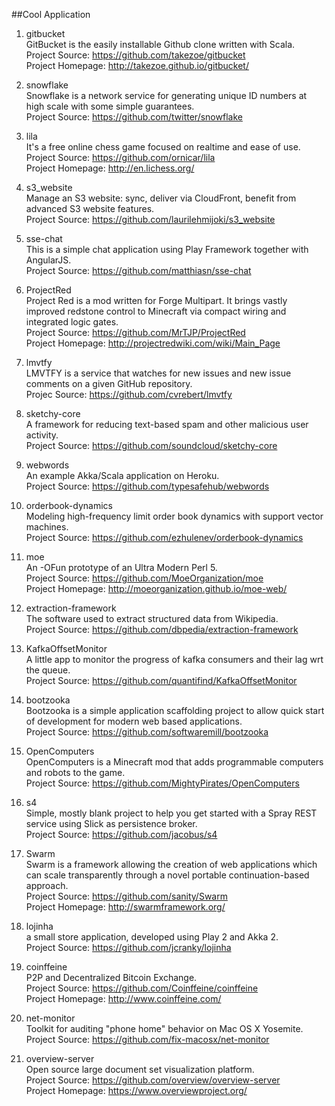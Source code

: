 ##Cool Application

1. gitbucket  
GitBucket is the easily installable Github clone written with Scala.  
Project Source: https://github.com/takezoe/gitbucket   
Project Homepage: http://takezoe.github.io/gitbucket/

1. snowflake   
Snowflake is a network service for generating unique ID numbers at high scale with some simple guarantees.    
Project Source: https://github.com/twitter/snowflake

1. lila     
It's a free online chess game focused on realtime and ease of use.     
Project Source: https://github.com/ornicar/lila     
Project Homepage: http://en.lichess.org/

1. s3_website       
Manage an S3 website: sync, deliver via CloudFront, benefit from advanced S3 website features.        
Project Source: https://github.com/laurilehmijoki/s3_website 

1. sse-chat   
This is a simple chat application using Play Framework together with AngularJS.   
Project Source: https://github.com/matthiasn/sse-chat   

1. ProjectRed   
Project Red is a mod written for Forge Multipart. It brings vastly improved redstone control to Minecraft via compact wiring and integrated logic gates.    
Project Source: https://github.com/MrTJP/ProjectRed   
Project Homepage: http://projectredwiki.com/wiki/Main_Page 

1. lmvtfy   
LMVTFY is a service that watches for new issues and new issue comments on a given GitHub repository.    
Projec Source: https://github.com/cvrebert/lmvtfy   

1. sketchy-core   
A framework for reducing text-based spam and other malicious user activity.    
Project Source: https://github.com/soundcloud/sketchy-core  

1. webwords   
An example Akka/Scala application on Heroku.    
Project Source: https://github.com/typesafehub/webwords  

1. orderbook-dynamics    
Modeling high-frequency limit order book dynamics with support vector machines.      
Project Source:  https://github.com/ezhulenev/orderbook-dynamics    

1. moe   
An -OFun prototype of an Ultra Modern Perl 5.   
Project Source: https://github.com/MoeOrganization/moe     
Project Homepage: http://moeorganization.github.io/moe-web/

1. extraction-framework      
The software used to extract structured data from Wikipedia.    
Project Source: https://github.com/dbpedia/extraction-framework

1. KafkaOffsetMonitor     
A little app to monitor the progress of kafka consumers and their lag wrt the queue.    
Project Source: https://github.com/quantifind/KafkaOffsetMonitor   

1. bootzooka   
Bootzooka is a simple application scaffolding project to allow quick start of development for modern web based applications.     
Project Source: https://github.com/softwaremill/bootzooka   

1. OpenComputers    
OpenComputers is a Minecraft mod that adds programmable computers and robots to the game.     
Project Source: https://github.com/MightyPirates/OpenComputers    

1. s4   
Simple, mostly blank project to help you get started with a Spray REST service using Slick as persistence broker.     
Project Source: https://github.com/jacobus/s4   

1. Swarm      
Swarm is a framework allowing the creation of web applications which can scale transparently through a novel portable continuation-based approach.     
Project Source: https://github.com/sanity/Swarm    
Project Homepage: http://swarmframework.org/   

1. lojinha    
a small store application, developed using Play 2 and Akka 2.    
Project Source: https://github.com/jcranky/lojinha   

1. coinffeine    
P2P and Decentralized Bitcoin Exchange.     
Project Source: https://github.com/Coinffeine/coinffeine     
Project Homepage: http://www.coinffeine.com/   

1. net-monitor   
Toolkit for auditing "phone home" behavior on Mac OS X Yosemite.     
Project Source: https://github.com/fix-macosx/net-monitor   

1. overview-server    
Open source large document set visualization platform.    
Project Source: https://github.com/overview/overview-server        
Project Homepage: https://www.overviewproject.org/    
  	          